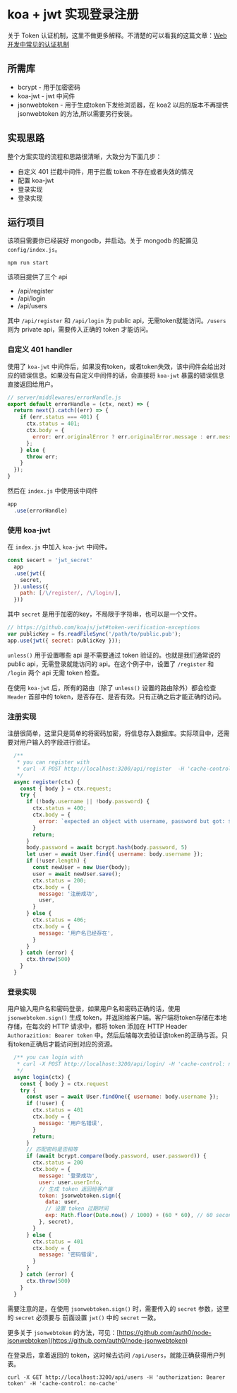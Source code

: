 # koa + jwt 实现登录注册
关于 Token 认证机制，这里不做更多解释。不清楚的可以看我的这篇文章：[Web开发中常见的认证机制](https://chenhuichao.com/2017/03/13/fe/web-auth/)

## 所需库
- bcrypt - 用于加密密码
- koa-jwt - jwt 中间件
- jsonwebtoken - 用于生成token下发给浏览器，在 koa2 以后的版本不再提供 jsonwebtoken 的方法,所以需要另行安装。
## 实现思路
整个方案实现的流程和思路很清晰，大致分为下面几步：
- 自定义 401 拦截中间件，用于拦截 token 不存在或者失效的情况
- 配置 koa-jwt
- 登录实现
- 登录实现

## 运行项目
该项目需要你已经装好 mongodb，并启动。关于 mongodb 的配置见 `config/index.js`。
```
npm run start
```
该项目提供了三个 api
- /api/register
- /api/login
- /api/users

其中 `/api/register` 和 `/api/login` 为 public api，无需token就能访问。`/users` 则为 private api，需要传入正确的 token 才能访问。
### 自定义 401 handler
使用了 `koa-jwt` 中间件后，如果没有token，或者token失效，该中间件会给出对应的错误信息。如果没有自定义中间件的话，会直接将 `koa-jwt` 暴露的错误信息直接返回给用户。

```js
// server/middlewares/errorHandle.js
export default errorHandle = (ctx, next) => {
  return next().catch((err) => {
    if (err.status === 401) {
      ctx.status = 401;
      ctx.body = {
        error: err.originalError ? err.originalError.message : err.message,
      };
    } else {
      throw err;
    }
  });
}
```
然后在 `index.js` 中使用该中间件
```js
app
  .use(errorHandle)
```
### 使用 koa-jwt
在 `index.js` 中加入 `koa-jwt` 中间件。
```js
const secert = 'jwt_secret'
  app
  .use(jwt({
    secret,
  }).unless({
    path: [/\/register/, /\/login/],
  }))
```
其中 `secret` 是用于加密的key，不局限于字符串，也可以是一个文件。

```js
// https://github.com/koajs/jwt#token-verification-exceptions
var publicKey = fs.readFileSync('/path/to/public.pub');
app.use(jwt({ secret: publicKey }));
```
`unless()` 用于设置哪些 api 是不需要通过 token 验证的。也就是我们通常说的 public api，无需登录就能访问的 api。在这个例子中，设置了 `/register` 和 `/login` 两个 api 无需 token 检查。

在使用 `koa-jwt` 后，所有的路由（除了 `unless()` 设置的路由除外）都会检查 `Header` 首部中的  token，是否存在、是否有效。只有正确之后才能正确的访问。

### 注册实现
注册很简单，这里只是简单的将密码加密，将信息存入数据库。实际项目中，还需要对用户输入的字段进行验证。
```js
  /**
   * you can register with
   * curl -X POST http://localhost:3200/api/register  -H 'cache-control: no-cache' -H 'content-type: application/x-www-form-urlencoded'  -d 'username=superman2&password=123456'
   */
  async register(ctx) {
    const { body } = ctx.request;
    try {
      if (!body.username || !body.password) {
        ctx.status = 400;
        ctx.body = {
          error: `expected an object with username, password but got: ${body}`,
        }
        return;
      }
      body.password = await bcrypt.hash(body.password, 5)
      let user = await User.find({ username: body.username });
      if (!user.length) {
        const newUser = new User(body);
        user = await newUser.save();
        ctx.status = 200;
        ctx.body = {
          message: '注册成功',
          user,
        }
      } else {
        ctx.status = 406;
        ctx.body = {
          message: '用户名已经存在',
        }
      }
    } catch (error) {
      ctx.throw(500)
    }
  }
```

### 登录实现
用户输入用户名和密码登录，如果用户名和密码正确的话，使用 `jsonwebtoken.sign()` 生成 token，并返回给客户端。客户端将token存储在本地存储，在每次的 HTTP 请求中，都将 token 添加在 HTTP Header `Authorazition: Bearer token` 中。然后后端每次去验证该token的正确与否。只有token正确后才能访问到对应的资源。

```js
  /** you can login with
   * curl -X POST http://localhost:3200/api/login/ -H 'cache-control: no-cache' -H 'content-type: application/x-www-form-urlencoded' -d 'username=superman2&password=123456'
   */
  async login(ctx) {
    const { body } = ctx.request
    try {
      const user = await User.findOne({ username: body.username });
      if (!user) {
        ctx.status = 401
        ctx.body = {
          message: '用户名错误',
        }
        return;
      }
      // 匹配密码是否相等
      if (await bcrypt.compare(body.password, user.password)) {
        ctx.status = 200
        ctx.body = {
          message: '登录成功',
          user: user.userInfo,
          // 生成 token 返回给客户端
          token: jsonwebtoken.sign({
            data: user,
            // 设置 token 过期时间
            exp: Math.floor(Date.now() / 1000) + (60 * 60), // 60 seconds * 60 minutes = 1 hour
          }, secret),
        }
      } else {
        ctx.status = 401
        ctx.body = {
          message: '密码错误',
        }
      }
    } catch (error) {
      ctx.throw(500)
    }
  }
```

需要注意的是，在使用 `jsonwebtoken.sign()` 时，需要传入的 `secret` 参数，这里的 `secret` 必须要与 前面设置  `jwt()` 中的 `secret` 一致。

更多关于 `jsonwebtoken` 的方法，可见：[https://github.com/auth0/node-jsonwebtoken](https://github.com/auth0/node-jsonwebtoken)

在登录后，拿着返回的 token，这时候去访问 `/api/users`，就能正确获得用户列表。

```
curl -X GET http://localhost:3200/api/users -H 'authorization: Bearer token' -H 'cache-control: no-cache'
```

